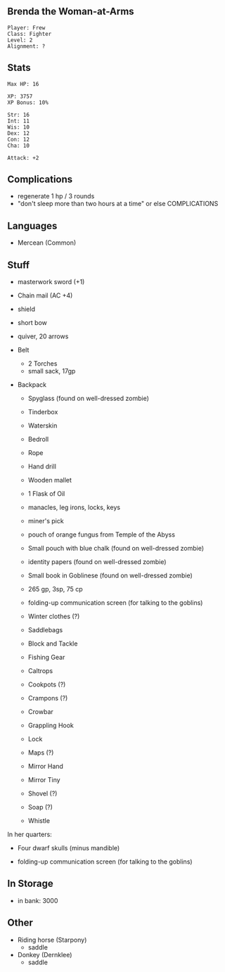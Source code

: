 
## Brenda the Woman-at-Arms

    Player: Frew
    Class: Fighter
    Level: 2
    Alignment: ?

## Stats

    Max HP: 16

    XP: 3757
    XP Bonus: 10%

    Str: 16
    Int: 11
    Wis: 10
    Dex: 12
    Con: 12
    Cha: 10

    Attack: +2

## Complications

* regenerate 1 hp / 3 rounds
* "don't sleep more than two hours at a time" or else COMPLICATIONS

## Languages

- Mercean (Common)

## Stuff

* masterwork sword (+1)
* Chain mail (AC +4)
* shield
* short bow
* quiver, 20 arrows

* Belt
  * 2 Torches
  * small sack, 17gp

* Backpack
  * Spyglass (found on well-dressed zombie)
  * Tinderbox
  * Waterskin
  * Bedroll
  * Rope
  * Hand drill
  * Wooden mallet
  * 1 Flask of Oil
  * manacles, leg irons, locks, keys
  * miner's pick

  * pouch of orange fungus from Temple of the Abyss
  * Small pouch with blue chalk (found on well-dressed zombie)
  * identity papers (found on well-dressed zombie)
  * Small book in Goblinese (found on well-dressed zombie)

  * 265 gp, 3sp, 75 cp

  * folding-up communication screen (for talking to the goblins)

  * Winter clothes (?)
  * Saddlebags
  * Block and Tackle
  * Fishing Gear
  * Caltrops
  * Cookpots (?)
  * Crampons (?)
  * Crowbar
  * Grappling Hook
  * Lock
  * Maps (?)
  * Mirror Hand
  * Mirror Tiny
  * Shovel (?)
  * Soap (?)
  * Whistle

In her quarters:

  * Four dwarf skulls (minus mandible)

 * folding-up communication screen (for talking to the goblins)

## In Storage

* in bank: 3000

## Other

* Riding horse (Starpony)
  * saddle
* Donkey (Dernklee)
  * saddle
